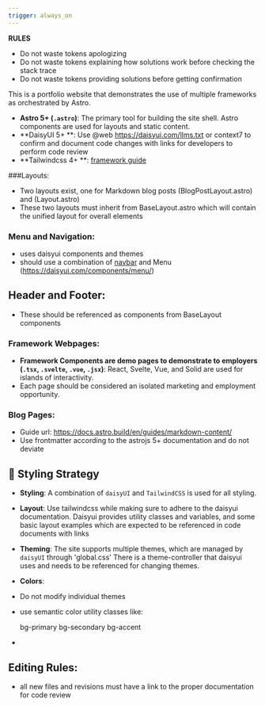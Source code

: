 ```yaml
---
trigger: always_on
---
```


**RULES**
- Do not waste tokens apologizing
- Do not waste tokens explaining how solutions work before checking the stack trace
- Do not waste tokens providing solutions before getting confirmation 

This is a portfolio website that demonstrates the use of multiple frameworks as orchestrated by Astro. 

- **Astro 5+ (`.astro`)**: The primary tool for building the site shell. Astro components are used for layouts and static content.
- **DaisyUI 5+ **: Use @web https://daisyui.com/llms.txt or context7 to confirm and document code changes with links for developers to perform code review
- **Tailwindcss 4+ **: [framework guide](https://tailwindcss.com/docs/installation/framework-guides/astro)

###Layouts:
- Two layouts exist, one for Markdown blog posts (BlogPostLayout.astro) and (Layout.astro)
- These two layouts must inherit from BaseLayout.astro which will contain the unified layout for overall elements

### Menu and Navigation:
- uses daisyui components and themes
- should use a combination of [navbar](https://daisyui.com/components/navbar/) and Menu (https://daisyui.com/components/menu/)

## Header and Footer:
- These should be referenced as components from BaseLayout components 

### Framework Webpages:

- **Framework Components are demo pages to demonstrate to employers (`.tsx`, `.svelte`, `.vue`, `.jsx`)**: React, Svelte, Vue, and Solid are used for islands of interactivity.
- Each page should be considered an isolated marketing and employment opportunity.

### Blog Pages: 

- Guide url: https://docs.astro.build/en/guides/markdown-content/
- Use frontmatter according to the astrojs 5+ documentation and do not deviate  


## 💅 Styling Strategy
- **Styling**: A combination of `daisyUI` and `TailwindCSS` is used for all styling.
- **Layout**: Use tailwindcss while making sure to adhere to the daisyui documentation. Daisyui provides utility classes and variables, and some basic layout examples which are expected to be referenced in code documents with links
- **Theming**: The site supports multiple themes, which are managed by `daisyUI` through 'global.css' There is a theme-controller that daisyui uses and needs to be referenced for changing themes. 
- **Colors**:
- Do not modify individual themes
- use semantic color utility classes like:

    bg-primary
    bg-secondary
    bg-accent
-

## Editing Rules:
- all new files and revisions must have a link to the proper documentation for code review